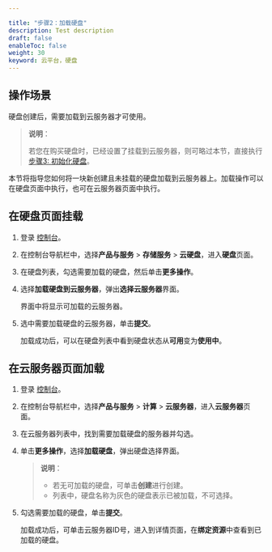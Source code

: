 ```yaml
---

title: "步骤2：加载硬盘"
description: Test description
draft: false
enableToc: false
weight: 30
keyword: 云平台，硬盘
---
```


## 操作场景

硬盘创建后，需要加载到云服务器才可使用。

> **说明**：
>
> 若您在购买硬盘时，已经设置了挂载到云服务器，则可略过本节，直接执行[步骤3: 初始化硬盘](/storage/disk/quickstart/init/init_start/)。

本节将指导您如何将一块新创建且未挂载的硬盘加载到云服务器上。加载操作可以在硬盘页面中执行，也可在云服务器页面中执行。

## 在硬盘页面挂载

1. 登录 [控制台](https://console.yiqiyun.sd.cegn.cn/login)。

2. 在控制台导航栏中，选择**产品与服务** > **存储服务** > **云硬盘**，进入**硬盘**页面。

3. 在硬盘列表，勾选需要加载的硬盘，然后单击**更多操作**。

4. 选择**加载硬盘到云服务器**，弹出**选择云服务器**界面。

   界面中将显示可加载的云服务器。

5. 选中需要加载硬盘的云服务器，单击**提交**。

   加载成功后，可以在硬盘列表中看到硬盘状态从**可用**变为**使用中**。

## 在云服务器页面加载

1. 登录 [控制台](https://console.yiqiyun.sd.cegn.cn/login)。

2. 在控制台导航栏中，选择**产品与服务** > **计算** > **云服务器**，进入**云服务器**页面。

3. 在云服务器列表中，找到需要加载硬盘的服务器并勾选。

4. 单击**更多操作**，选择**加载硬盘**，弹出硬盘选择界面。

   > **说明**：
   >
   > - 若无可加载的硬盘，可单击**创建**进行创建。
   > - 列表中，硬盘名称为灰色的硬盘表示已被加载，不可选择。

5. 勾选需要加载的硬盘，单击**提交**。

   加载成功后，可单击云服务器ID号，进入到详情页面，在**绑定资源**中查看到已加载的硬盘。

